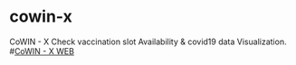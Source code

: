 # cowin-x
CoWIN - X  Check vaccination slot Availability &amp; covid19 data Visualization.
#[CoWIN - X WEB](https://ravikovind.github.io/cowinx_web/)
